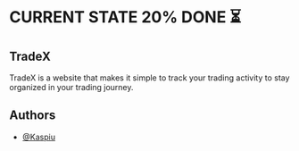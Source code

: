 # CURRENT STATE 20% DONE ⏳

## TradeX

TradeX is a website that makes it simple to track your trading activity to stay organized in your trading journey.

## Authors

- [@Kaspiu](https://github.com/Kaspiu)
